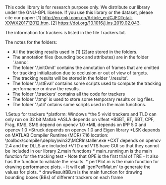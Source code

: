 This code library is for research purpose only.
We distribute our library under the GNU-GPL license.
If you use this library or the dataset, please cite our paper:
[1] http://en.cnki.com.cn/Article_en/CJFDTotal-XXWX201712012.htm.
[2] https://doi.org/10.1016/j.ins.2019.02.043.


The information for trackers is listed in the file Trackers.txt.

The notes for the folders:
* All the tracking results used in [1]  [2]are stored in the folders.
* The annotation files (bounding box and attributes) are in the folder '.\anno'.
* The folder '.\initOmit' contains the annotation of frames that are omitted for tracking initialization due to occlusion or out of view of targets.
* The tracking results will be stored in the folder '.\results'.
* The folder '.\rstEval' contains some scripts used to compute the tracking performance or draw the results.
* The folder '.\trackers' contains all the code for trackers
* The folder '.\tmp' is used to store some temporary results or log files.
* The folder '.\util' ontains some scripts used in the main functions.

1.Setup for trackers
	*platform: Windows
	*the 5 vivid trackers and TLD can only run on 32 bit Matlab
	*ASLA depends on vlfeat
	*BSBT, BT, SBT, CPF, Frag, KMS, SMS depend on opencv 1.0
	*MIL depends on IPP 5.0 and opencv 1.0
	*Struck depends on opencv 1.0 and Eigen library
	*LSK depends on MATLAB Compiler Runtime (MCR) 7.16
		location: <matlabroot>\toolbox\compiler\deploy\win32\MCRInstaller.exe
	*CXT depends on opencv 2.4 and the DLLS are included
	*VTD and VTS have GUI so that they cannot be included in our library
2.main functions
	* main_running.m is the main function for the tracking test
		- Note that OPE is the first trial of TRE 
		- It also has the function to validate the results.
	* perfPlot.m is the main function for drawing performance plots.
		- It will call 'genPerfMat.m' to generate the values for plots.
	* drawResultBB.m is the main function for drawing bounding boxes (BBs) of different trackers on each frame	
